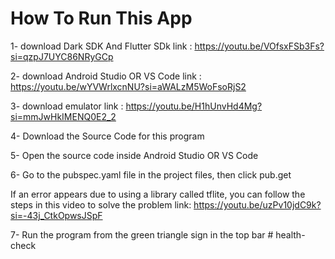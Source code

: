 # How To Run This App

1- download Dark SDK And Flutter SDk 
link : https://youtu.be/VOfsxFSb3Fs?si=qzpJ7UYC86NRyGCp

2- download Android Studio OR VS Code 
link : https://youtu.be/wYVWrlxcnNU?si=aWALzM5WoFsoRjS2

3- download emulator 
link : https://youtu.be/H1hUnvHd4Mg?si=mmJwHkIMENQ0E2_2

4- Download the Source Code for this program

5- Open the source code inside Android Studio OR VS Code

6- Go to the pubspec.yaml file in the project files, then click pub.get 

If an error appears due to using a library called tflite, you can follow the steps in this video to solve the problem
link: https://youtu.be/uzPv10jdC9k?si=-43j_CtkOpwsJSpF

7- Run the program from the green triangle sign in the top bar
#   h e a l t h - c h e c k  
 